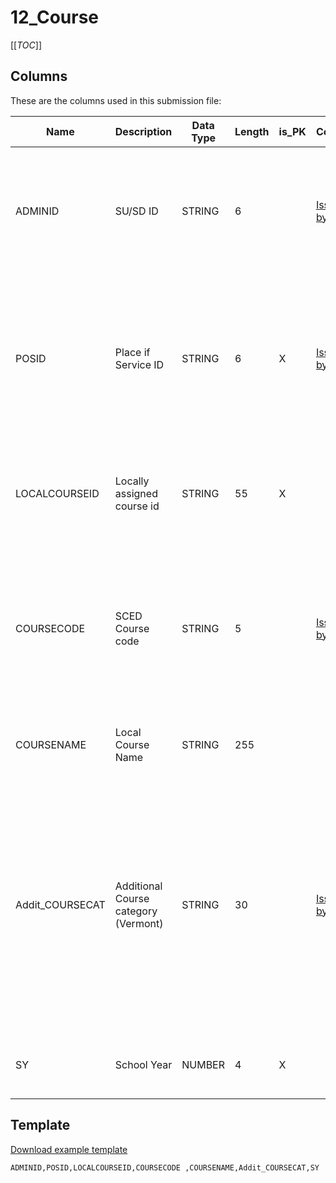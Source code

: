 
# 12_Course

[[_TOC_]]

## Columns

These are the columns used in this submission file:

| Name            | Description                          | Data Type   |   Length | is_PK   | Codeset                        | Definition                                                                                                                                                                                                                                        |
|-----------------|--------------------------------------|-------------|----------|---------|--------------------------------|---------------------------------------------------------------------------------------------------------------------------------------------------------------------------------------------------------------------------------------------------|
| ADMINID         | SU/SD ID                             | STRING      |        6 |         | [Issued by AOE](/Codesets/ADMINID) | The VT AOE assigned unique identifier for the Supervisory Union/District that is submitting data.                                                                                                                                                 |
| POSID           | Place if Service ID                  | STRING      |        6 | X       | [Issued by AOE](/Codesets/POSID) | The VT AOE assigned unique identifier for the organization representing the "Place of Service" where the staffperson is performing a role.                                                                                                        |
| LOCALCOURSEID   | Locally assigned course id           | STRING      |       55 | X       |                                | A unique identifier assigned by the school to each of their offered courses in a school year.                                                                                                                                                     |
| COURSECODE      | SCED Course code                     | STRING      |        5 |         | [Issued by AOE](/Codesets/COURSECODE)                              | A codeset value indicating the federal School Codes for the Exchange of Data (SCED) code identifier of a course including subject area.                                                                                                           |
| COURSENAME      | Local Course Name                    | STRING      |      255 |         |                                | The school assigned name of the course being taught.                                                                                                                                                                                              |
| Addit_COURSECAT | Additional Course category (Vermont) | STRING      |       30 |         | [Issued by AOE](/Codesets/Addit-COURSECAT)                              | A codeset value indicating an additional course category that differs from the course category indicated via the primary coursecode. (Note: This field stores multiple selections for this codeset within this field - delimited by "|" (pipes).) |
| SY              | School Year                          | NUMBER      |        4 | X       |                                | The school year for which data is being submitted.                                                                                                                                                                                                |

## Template

[Download example template](/.attachments/submission-templates/12_Course.csv)

```
ADMINID,POSID,LOCALCOURSEID,COURSECODE ,COURSENAME,Addit_COURSECAT,SY
```
        